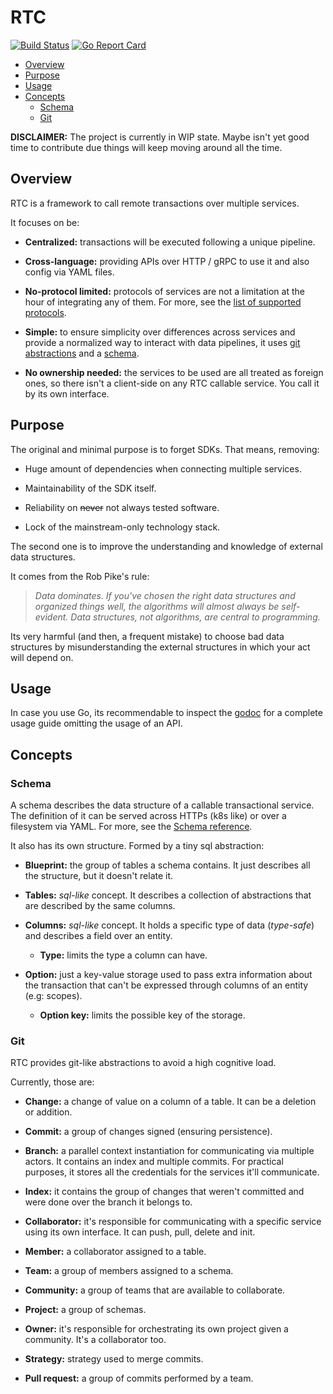 # RTC

[![Build Status](https://travis-ci.com/sebach1/rtc.svg?branch=master)](https://travis-ci.com/sebach1/rtc)
[![Go Report Card](https://goreportcard.com/badge/github.com/sebach1/rtc)](https://goreportcard.com/report/github.com/sebach1/rtc)

  - [Overview](#overview)
  - [Purpose](#purpose)
  - [Usage](#usage)
  - [Concepts](#concepts)
    - [Schema](#schema)
    - [Git](#git)

**DISCLAIMER:** The project is currently in WIP state. Maybe isn't yet good time to contribute due things will keep moving around all the time.

## Overview

RTC is a framework to call remote transactions over multiple services.

It focuses on be:

- **Centralized:** transactions will be executed following a unique pipeline.

- **Cross-language:** providing APIs over HTTP / gRPC to use it and also config via YAML files.

- **No-protocol limited:** protocols of services are not a limitation at the hour of integrating any of them. For more, see the [list of supported protocols]().

- **Simple:** to ensure simplicity over differences across services and provide a normalized way to interact with data pipelines, it uses [git abstractions]() and a [schema]().

- **No ownership needed:** the services to be used are all treated as foreign ones, so there isn't a client-side on any RTC callable service. You call it by its own interface.

## Purpose

The original and minimal purpose is to forget SDKs.
That means, removing:

- Huge amount of dependencies when connecting multiple services.

- Maintainability of the SDK itself.

- Reliability on ~~never~~ not always tested software.

- Lock of the mainstream-only technology stack.

The second one is to improve the understanding and knowledge of external data structures.

It comes from the Rob Pike's rule:

> *Data dominates. If you've chosen the right data structures and organized things well, the algorithms will almost always be self-evident. Data structures, not algorithms, are central to programming.*

Its very harmful (and then, a frequent mistake) to choose bad data structures by misunderstanding the external structures in which your act will depend on.

## Usage

In case you use Go, its recommendable to inspect the [godoc]() for a complete usage guide omitting the usage of an API.

## Concepts

### Schema

A schema describes the data structure of a callable transactional service.
The definition of it can be served across HTTPs (k8s like) or over a filesystem via YAML. For more, see the [Schema reference]().

It also has its own structure. Formed by a tiny sql abstraction:

- **Blueprint:** the group of tables a schema contains. It just describes all the structure, but it doesn't relate it.

- **Tables:** *sql-like* concept. It describes a collection of abstractions that are described by the same columns.

- **Columns:** *sql-like* concept. It holds a specific type of data (*type-safe*) and describes a field over an entity.
  
  - **Type:** limits the type a column can have.

- **Option:** just a key-value storage used to pass extra information about the transaction that can't be expressed through columns of an entity (e.g: scopes).

  - **Option key:** limits the possible key of the storage.

### Git

RTC provides git-like abstractions to avoid a high cognitive load.

Currently, those are:

- **Change:** a change of value on a column of a table. It can be a deletion or addition.

- **Commit:** a group of changes signed (ensuring persistence).

- **Branch:** a parallel context instantiation for communicating via multiple actors. It contains an index and multiple commits. For practical purposes, it stores all the credentials for the services it'll communicate.

- **Index:** it contains the group of changes that weren't committed and were done over the branch it belongs to.

- **Collaborator:** it's responsible for communicating with a specific service using its own interface. It can push, pull, delete and init.

- **Member:** a collaborator assigned to a table.

- **Team:** a group of members assigned to a schema.

- **Community:** a group of teams that are available to collaborate.

- **Project:** a group of schemas.

- **Owner:** it's responsible for orchestrating its own project given a community. It's a collaborator too.

- **Strategy:** strategy used to merge commits.

- **Pull request:** a group of commits performed by a team.

